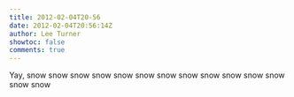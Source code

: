 ```yaml
---
title: 2012-02-04T20-56
date: 2012-02-04T20:56:14Z
author: Lee Turner
showtoc: false
comments: true
---
```


Yay, snow snow snow snow snow snow snow snow snow snow snow snow snow snow

